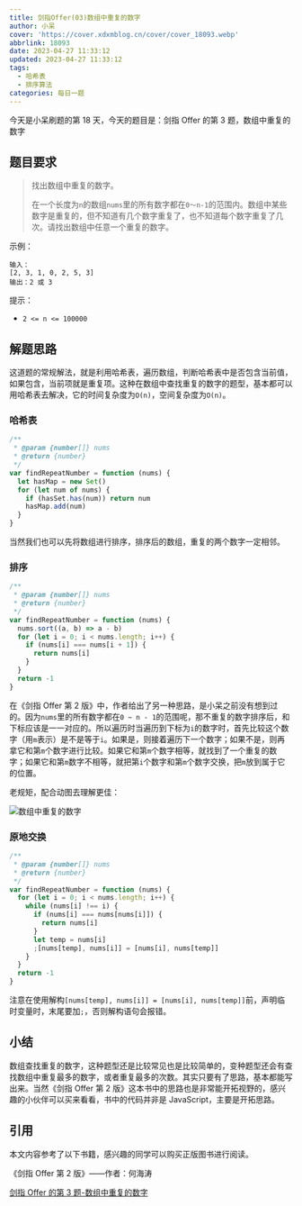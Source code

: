 ```yaml
---
title: 剑指Offer(03)数组中重复的数字
author: 小呆
cover: 'https://cover.xdxmblog.cn/cover/cover_18093.webp'
abbrlink: 18093
date: 2023-04-27 11:33:12
updated: 2023-04-27 11:33:12
tags:
  - 哈希表
  - 排序算法
categories: 每日一题
---
```


今天是小呆刷题的第 18 天，今天的题目是：剑指 Offer 的第 3 题，数组中重复的数字

## 题目要求

> 找出数组中重复的数字。
>
> 在一个长度为`n`的数组`nums`里的所有数字都在`0～n-1`的范围内。数组中某些数字是重复的，但不知道有几个数字重复了，也不知道每个数字重复了几次。请找出数组中任意一个重复的数字。

<!--more-->

示例：

```
输入：
[2, 3, 1, 0, 2, 5, 3]
输出：2 或 3
```

提示：

- `2 <= n <= 100000`

## 解题思路

这道题的常规解法，就是利用哈希表，遍历数组，判断哈希表中是否包含当前值，如果包含，当前项就是重复项。这种在数组中查找重复的数字的题型，基本都可以用哈希表去解决，它的时间复杂度为`O(n)`，空间复杂度为`O(n)`。

### 哈希表

```javascript
/**
 * @param {number[]} nums
 * @return {number}
 */
var findRepeatNumber = function (nums) {
  let hasMap = new Set()
  for (let num of nums) {
    if (hasSet.has(num)) return num
    hasMap.add(num)
  }
}
```

当然我们也可以先将数组进行排序，排序后的数组，重复的两个数字一定相邻。

### 排序

```javascript
/**
 * @param {number[]} nums
 * @return {number}
 */
var findRepeatNumber = function (nums) {
  nums.sort((a, b) => a - b)
  for (let i = 0; i < nums.length; i++) {
    if (nums[i] === nums[i + 1]) {
      return nums[i]
    }
  }
  return -1
}
```

在《剑指 Offer 第 2 版》中，作者给出了另一种思路，是小呆之前没有想到过的。因为`nums`里的所有数字都在`0 ~ n - 1`的范围呢，那不重复的数字排序后，和下标应该是一一对应的。所以遍历时当遍历到下标为`i`的数字时，首先比较这个数字（用`m`表示）是不是等于`i`。如果是，则接着遍历下一个数字；如果不是，则再拿它和第`m`个数字进行比较。如果它和第`m`个数字相等，就找到了一个重复的数字；如果它和第`m`数字不相等，就把第`i`个数字和第`m`个数字交换，把`m`放到属于它的位置。

老规矩，配合动图去理解更佳：

![数组中重复的数字](http://img.xdxmblog.cn/images/image-202304270001.gif)

### 原地交换

```javascript
/**
 * @param {number[]} nums
 * @return {number}
 */
var findRepeatNumber = function (nums) {
  for (let i = 0; i < nums.length; i++) {
    while (nums[i] !== i) {
      if (nums[i] === nums[nums[i]]) {
        return nums[i]
      }
      let temp = nums[i]
      ;[nums[temp], nums[i]] = [nums[i], nums[temp]]
    }
  }
  return -1
}
```

注意在使用解构`[nums[temp], nums[i]] = [nums[i], nums[temp]]`前，声明临时变量时，末尾要加`;`，否则解构语句会报错。

## 小结

数组查找重复的数字，这种题型还是比较常见也是比较简单的，变种题型还会有查找数组中重复最多的数字，或者重复最多的次数。其实只要有了思路，基本都能写出来。当然《剑指 Offer 第 2 版》这本书中的思路也是非常能开拓视野的，感兴趣的小伙伴可以买来看看，书中的代码并非是 JavaScript，主要是开拓思路。

## 引用

本文内容参考了以下书籍，感兴趣的同学可以购买正版图书进行阅读。

《剑指 Offer 第 2 版》——作者：何海涛

[剑指 Offer 的第 3 题-数组中重复的数字](https://leetcode.cn/problems/shu-zu-zhong-zhong-fu-de-shu-zi-lcof)
